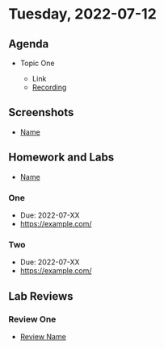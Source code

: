 # Tuesday, 2022-07-12

## Agenda

- Topic One

  - Link
  - [Recording](https://example.com)

## Screenshots

- [Name](./images/example.png)

## Homework and Labs

- [Name](https://example.com)

### One

- Due: 2022-07-XX
- <https://example.com/>

### Two

- Due: 2022-07-XX
- <https://example.com/>

## Lab Reviews

### Review One

- [Review Name](https://example.com/)
